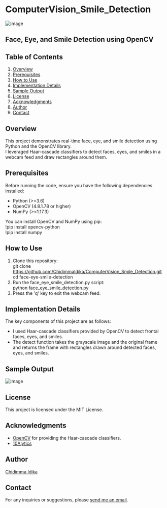 # ComputerVision_Smile_Detection

![image](https://github.com/ChidimmaIdika/ComputerVision_Smile_Detection/assets/137975543/e9632848-cfbc-472b-b68f-a3fbed7cf50b)

## Face, Eye, and Smile Detection using OpenCV

## Table of Contents
1. [Overview](#overview)
2. [Prerequisites](#prerequisites)
3. [How to Use](#how-to-use)
4. [Implementation Details](#implementation-details)
5. [Sample Output](#sample-output)
6. [License](#license)
7. [Acknowledgments](#acknowledgments)
8. [Author](#author)
9. [Contact](#contact)

## Overview
This project demonstrates real-time face, eye, and smile detection using Python and the OpenCV library.   
I leveraged Haar-cascade classifiers to detect faces, eyes, and smiles in a webcam feed and draw rectangles around them.

## Prerequisites
Before running the code, ensure you have the following dependencies installed:

- Python (>=3.6)
- OpenCV (4.8.1.78 or higher)
- NumPy (>=1.17.3)
   
You can install OpenCV and NumPy using pip:   
!pip install opencv-python   
!pip install numpy

## How to Use
1. Clone this repository:   
git clone https://github.com/ChidimmaIdika/ComputerVision_Smile_Detection.git
cd face-eye-smile-detection
2. Run the face_eye_smile_detection.py script:   
   python face_eye_smile_detection.py
3. Press the 'q' key to exit the webcam feed.

## Implementation Details
The key components of this project are as follows:   
- I used Haar-cascade classifiers provided by OpenCV to detect frontal faces, eyes, and smiles.
- The detect function takes the grayscale image and the original frame and returns the frame with rectangles drawn around detected faces, eyes, and smiles.

## Sample Output
![image](https://github.com/ChidimmaIdika/ComputerVision_Smile_Detection/assets/137975543/0258fb47-b28d-4d32-86ed-07e960b63b38)

## License
This project is licensed under the MIT License.

## Acknowledgments
- [OpenCV](https://github.com/opencv/opencv/tree/4.x/data/haarcascades) for providing the Haar-cascade classifiers.
- [10Alytics](https://github.com/10Alytics)

## Author
[Chidimma Idika](https://github.com/ChidimmaIdika)

## Contact
For any inquiries or suggestions, please [send me an email](chidimmaidika@gmail.com).

